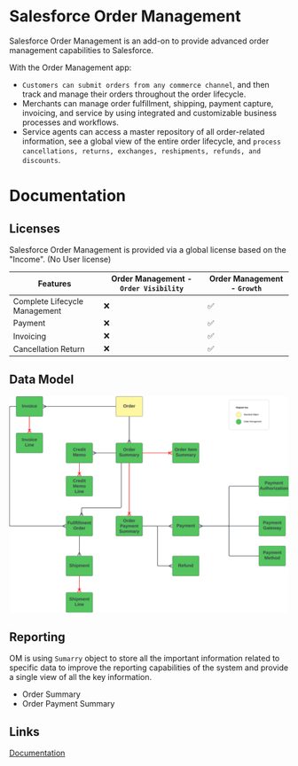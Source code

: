 # Salesforce Order Management
Salesforce Order Management is an add-on to provide advanced order management capabilities to Salesforce. 

With the Order Management app:

- `Customers can submit orders from any commerce channel`, and then track and manage their orders throughout the order lifecycle.
- Merchants can manage order fulfillment, shipping, payment capture, invoicing, and service by using integrated and customizable business processes and workflows.
- Service agents can access a master repository of all order-related information, see a global view of the entire order lifecycle, and `process cancellations, returns, exchanges, reshipments, refunds, and discounts`.

# Documentation

## Licenses
Salesforce Order Management is provided via a global license based on the "Income". (No User license)

|Features | Order Management - `Order Visibility` | Order Management - `Growth`
|--|--|--|
|Complete Lifecycle Management| ❌ |✅
|Payment| ❌ |✅
|Invoicing| ❌ |✅
|Cancellation Return| ❌ |✅

## Data Model
![Data Model](../../Images/CTA%20-%20Diagrams%20-%20Order%20Management.png)

## Reporting
OM is using `Sumarry` object to store all the important information related to specific data to improve the reporting capabilities of the system and provide a single view of all the key information.
- Order Summary
- Order Payment Summary



## Links

[Documentation](https://help.salesforce.com/s/articleView?id=sf.om_order_management.htm&type=5)